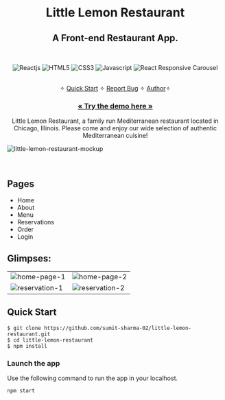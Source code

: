 <h1 align="center">Little Lemon Restaurant</h1>

<h2 align="center">A Front-end Restaurant App.</h2>

<br />
<p align="center">
    <img src="https://img.shields.io/badge/React-20232A?style=for-the-badge&logo=react&logoColor=61DAFB" alt="Reactjs" />
    <img src="https://img.shields.io/badge/HTML5-E34F26?style=for-the-badge&logo=html5&logoColor=white" alt="HTML5" />
    <img src="https://img.shields.io/badge/CSS3-1572B6?style=for-the-badge&logo=css3&logoColor=white" alt="CSS3" />
    <img src="https://img.shields.io/badge/JavaScript-323330?style=for-the-badge&logo=javascript&logoColor=F7DF1E" alt="Javascript" />
    <img src="https://img.shields.io/badge/React Responsive Carousel-FFFFFF?style=for-the-badge&logo=react-responsive-carousel&logoColor=000000" alt="React Responsive Carousel" />
</p>

<p align="center"> 
    <br />&#10023;
    <a href="#Quick-Start">Quick Start</a>   &#10023;    
    <a href="https://github.com/sumit-sharma-02/little-lemon-restaurant/issues">Report Bug</a>   &#10023;
    <a href="#Contact">Author</a>&#10023;
  </p>
  
  <h3 align="center"><a href="https://little-lemon-restaurant-sumit-sharma-02.vercel.app/"><strong>« Try the demo here »</strong></a></h3>

  <p align="center"> 
    Little Lemon Restaurant, a family run Mediterranean restaurant located in Chicago, Illinois. Please come and enjoy our wide selection of authentic Mediterranean cuisine!
  </p>
  
  ![little-lemon-restaurant-mockup](https://user-images.githubusercontent.com/52236473/221524124-f2ba25d6-4dd9-442f-9405-70f6a55da839.png)
  
<br />

## Pages

- Home
- About
- Menu
- Reservations
- Order
- Login
  <br />

## Glimpses:

<table>
  <tr>
    <td><img src="https://user-images.githubusercontent.com/52236473/221521518-95e917a5-aa55-44b9-92c3-6196b1298754.png" alt="home-page-1" /></td>
    <td><img src="https://user-images.githubusercontent.com/52236473/221521710-9db219e2-5baa-49ff-8f20-cbee0480e9a4.png" alt="home-page-2" /></td>
  </tr>
  <tr>
    <td><img src="https://user-images.githubusercontent.com/52236473/221522208-82114c4a-4993-4edf-83b9-05eb6b995407.png" alt="reservation-1" /></td>
    <td><img src="https://user-images.githubusercontent.com/52236473/221522269-f805ba25-cca3-4ff6-9e9b-724e2b9b6725.png" alt="reservation-2" /></td>
  </tr>
</table>

## Quick Start

```shell
$ git clone https://github.com/sumit-sharma-02/little-lemon-restaurant.git
$ cd little-lemon-restaurant
$ npm install
```

### Launch the app

Use the following command to run the app in your localhost.

```
npm start
```
